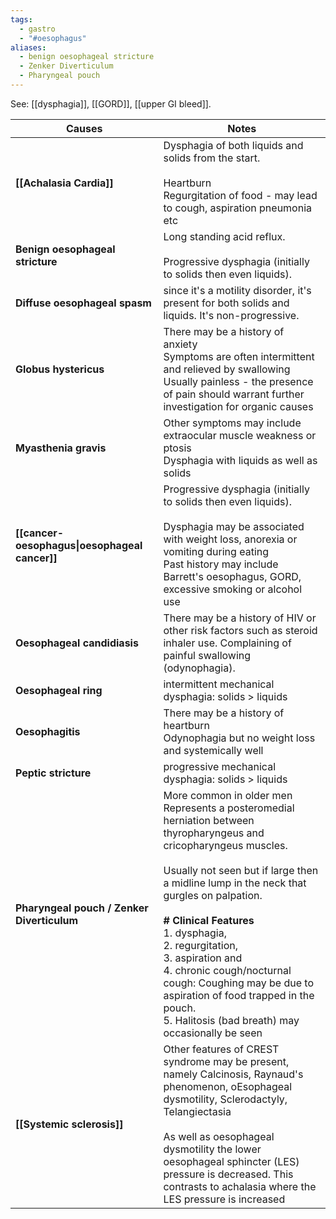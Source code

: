 ```yaml
---
tags:
  - gastro
  - "#oesophagus"
aliases:
  - benign oesophageal stricture
  - Zenker Diverticulum
  - Pharyngeal pouch
---
```

See: [[dysphagia]], [[GORD]], [[upper GI bleed]].

| **Causes**                                     | Notes                                                                                                                                                                                                                                                                                                                                                                                                                                                                            |
| ---------------------------------------------- | -------------------------------------------------------------------------------------------------------------------------------------------------------------------------------------------------------------------------------------------------------------------------------------------------------------------------------------------------------------------------------------------------------------------------------------------------------------------------------- |
| **[[Achalasia Cardia]]**                       | Dysphagia of both liquids and solids from the start.<br><br>Heartburn  <br>Regurgitation of food - may lead to cough, aspiration pneumonia etc                                                                                                                                                                                                                                                                                                                                   |
| **Benign oesophageal stricture**               | Long standing acid reflux.<br><br>Progressive dysphagia (initially to solids then even liquids).                                                                                                                                                                                                                                                                                                                                                                                 |
| **Diffuse oesophageal spasm**                  | since it's a motility disorder, it's present for both solids and liquids. It's non-progressive.                                                                                                                                                                                                                                                                                                                                                                                  |
| **Globus hystericus**                          | There may be a history of anxiety  <br>Symptoms are often intermittent and relieved by swallowing  <br>Usually painless - the presence of pain should warrant further investigation for organic causes                                                                                                                                                                                                                                                                           |
| **Myasthenia gravis**                          | Other symptoms may include extraocular muscle weakness or ptosis  <br>Dysphagia with liquids as well as solids                                                                                                                                                                                                                                                                                                                                                                   |
| **[[cancer- oesophagus\|oesophageal cancer]]** | Progressive dysphagia (initially to solids then even liquids).<br><br>Dysphagia may be associated with weight loss, anorexia or vomiting during eating  <br>Past history may include Barrett's oesophagus, GORD, excessive smoking or alcohol use                                                                                                                                                                                                                                |
| **Oesophageal candidiasis**                    | There may be a history of HIV or other risk factors such as steroid inhaler use. Complaining of painful swallowing (odynophagia).                                                                                                                                                                                                                                                                                                                                                |
| **Oesophageal ring**                           | intermittent mechanical dysphagia: solids > liquids                                                                                                                                                                                                                                                                                                                                                                                                                              |
| **Oesophagitis**                               | There may be a history of heartburn  <br>Odynophagia but no weight loss and systemically well                                                                                                                                                                                                                                                                                                                                                                                    |
| **Peptic stricture**                           | progressive mechanical dysphagia: solids > liquids                                                                                                                                                                                                                                                                                                                                                                                                                               |
| **Pharyngeal pouch / Zenker Diverticulum**     | More common in older men  <br>Represents a posteromedial herniation between thyropharyngeus and cricopharyngeus muscles.<br><br>Usually not seen but if large then a midline lump in the neck that gurgles on palpation.<br><br>**# Clinical Features**<br>1. dysphagia, <br>2. regurgitation, <br>3. aspiration and <br>4. chronic cough/nocturnal cough: Coughing may be due to aspiration of food trapped in the pouch.<br>5. Halitosis (bad breath) may occasionally be seen |
| **[[Systemic sclerosis]]**                     | Other features of CREST syndrome may be present, namely Calcinosis, Raynaud's phenomenon, oEsophageal dysmotility, Sclerodactyly, Telangiectasia  <br>  <br>As well as oesophageal dysmotility the lower oesophageal sphincter (LES) pressure is decreased. This contrasts to achalasia where the LES pressure is increased                                                                                                                                                      |